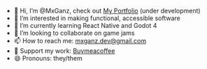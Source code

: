- 👋 Hi, I’m @MxGanz, check out [My Portfolio](https://mxganz.github.io) (under development)
- 👀 I’m interested in making functional, accessible software
- 🌱 I’m currently learning React Native and Godot 4
- 💞️ I’m looking to collaborate on game jams
- 📫 How to reach me: mxganz.dev@gmail.com
- 🍵 Support my work: [Buymeacoffee](https://buymeacoffee.com/mxganz)
- 😄 Pronouns: they/them

<!---
MxGanz/MxGanz is a ✨ special ✨ repository because its `README.md` (this file) appears on your GitHub profile.
You can click the Preview link to take a look at your changes.
--->
